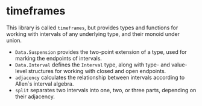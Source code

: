 # timeframes

This library is called `timeframes`, but provides types and functions
for working with intervals of any underlying type, and their monoid under union.

* `Data.Suspension` provides the two-point extension of a type,
  used for marking the endpoints of intervals.
* `Data.Interval` defines the `Interval` type, along with type- and value-level
  structures for working with closed and open endpoints.
* `adjacency` calculates the relationship between intervals
  according to Allen`s interval algebra.
* `split` separates two intervals into one, two, or three parts,
  depending on their adjacency.
